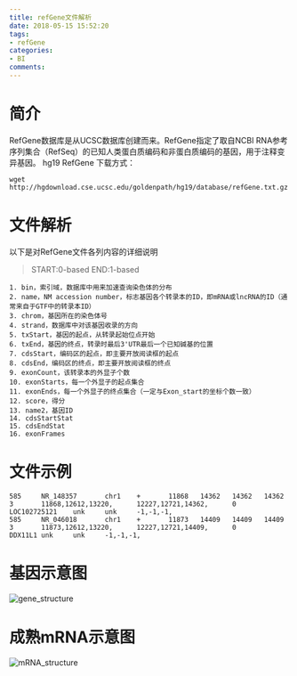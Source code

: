 ```yaml
---
title: refGene文件解析
date: 2018-05-15 15:52:20
tags:
- refGene
categories:
- BI
comments:
---
```


# 简介
RefGene数据库是从UCSC数据库创建而来。RefGene指定了取自NCBI RNA参考序列集合（RefSeq）的已知人类蛋白质编码和非蛋白质编码的基因，用于注释变异基因。
hg19 RefGene 下载方式：
```
wget http://hgdownload.cse.ucsc.edu/goldenpath/hg19/database/refGene.txt.gz
```
# 文件解析
以下是对RefGene文件各列内容的详细说明
> START:0-based
> END:1-based
```
1. bin，索引域，数据库中用来加速查询染色体的分布
2. name，NM accession number，标志基因各个转录本的ID，即mRNA或lncRNA的ID（通常来自于GTF中的转录本ID）
3. chrom，基因所在的染色体号
4. strand，数据库中对该基因收录的方向
5. txStart，基因的起点，从转录起始位点开始
6. txEnd，基因的终点，转录时最后3'UTR最后一个已知碱基的位置
7. cdsStart，编码区的起点，即主要开放阅读框的起点
8. cdsEnd，编码区的终点，即主要开放阅读框的终点
9. exonCount，该转录本的外显子个数
10. exonStarts，每一个外显子的起点集合
11. exonEnds，每一个外显子的终点集合（一定与Exon_start的坐标个数一致）
12. score，得分
13. name2，基因ID
14. cdsStartStat
15. cdsEndStat
16. exonFrames
```

# 文件示例
```
585     NR_148357       chr1    +       11868   14362   14362   14362   3       11868,12612,13220,      12227,12721,14362,      0       LOC102725121    unk     unk     -1,-1,-1,
585     NR_046018       chr1    +       11873   14409   14409   14409   3       11873,12612,13220,      12227,12721,14409,      0       DDX11L1 unk     unk     -1,-1,-1,
```

# 基因示意图
![gene_structure](http://osp5fgfht.bkt.clouddn.com/gene_structure.png-yy)

# 成熟mRNA示意图
![mRNA_structure](http://osp5fgfht.bkt.clouddn.com/mRNA_structure.png-yy)
